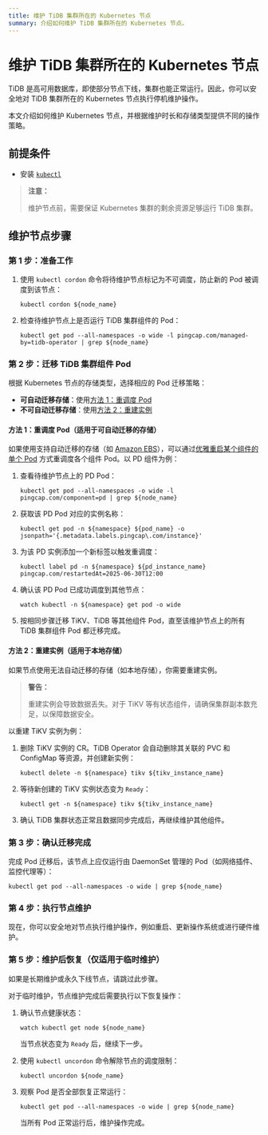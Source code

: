 ```yaml
---
title: 维护 TiDB 集群所在的 Kubernetes 节点
summary: 介绍如何维护 TiDB 集群所在的 Kubernetes 节点。
---
```


# 维护 TiDB 集群所在的 Kubernetes 节点

TiDB 是高可用数据库，即使部分节点下线，集群也能正常运行。因此，你可以安全地对 TiDB 集群所在的 Kubernetes 节点执行停机维护操作。

本文介绍如何维护 Kubernetes 节点，并根据维护时长和存储类型提供不同的操作策略。

## 前提条件

- 安装 [`kubectl`](https://kubernetes.io/zh-cn/docs/tasks/tools/)

> **注意：**
>
> 维护节点前，需要保证 Kubernetes 集群的剩余资源足够运行 TiDB 集群。

## 维护节点步骤

### 第 1 步：准备工作

1. 使用 `kubectl cordon` 命令将待维护节点标记为不可调度，防止新的 Pod 被调度到该节点：

    ```shell
    kubectl cordon ${node_name}
    ```

2. 检查待维护节点上是否运行 TiDB 集群组件的 Pod：

    ```shell
    kubectl get pod --all-namespaces -o wide -l pingcap.com/managed-by=tidb-operator | grep ${node_name}
    ```

### 第 2 步：迁移 TiDB 集群组件 Pod

根据 Kubernetes 节点的存储类型，选择相应的 Pod 迁移策略：

- **可自动迁移存储**：使用[方法 1：重调度 Pod](#方法-1重调度-pod适用于可自动迁移的存储)
- **不可自动迁移存储**：使用[方法 2：重建实例](#方法-2重建实例适用于本地存储)

#### 方法 1：重调度 Pod（适用于可自动迁移的存储）

如果使用支持自动迁移的存储（如 [Amazon EBS](https://aws.amazon.com/cn/ebs/)），可以通过[优雅重启某个组件的单个 Pod](restart-a-tidb-cluster.md#优雅重启某个组件的单个-pod) 方式重调度各个组件 Pod。以 PD 组件为例：

1. 查看待维护节点上的 PD Pod：

    ```shell
    kubectl get pod --all-namespaces -o wide -l pingcap.com/component=pd | grep ${node_name}
    ```

2. 获取该 PD Pod 对应的实例名称：

    ```shell
    kubectl get pod -n ${namespace} ${pod_name} -o jsonpath='{.metadata.labels.pingcap\.com/instance}'
    ```

3. 为该 PD 实例添加一个新标签以触发重调度：

    ```shell
    kubectl label pd -n ${namespace} ${pd_instance_name} pingcap.com/restartedAt=2025-06-30T12:00
    ```

4. 确认该 PD Pod 已成功调度到其他节点：

    ```shell
    watch kubectl -n ${namespace} get pod -o wide
    ```

5. 按相同步骤迁移 TiKV、TiDB 等其他组件 Pod，直至该维护节点上的所有 TiDB 集群组件 Pod 都迁移完成。

#### 方法 2：重建实例（适用于本地存储）

如果节点使用无法自动迁移的存储（如本地存储），你需要重建实例。

> **警告：**
>
> 重建实例会导致数据丢失。对于 TiKV 等有状态组件，请确保集群副本数充足，以保障数据安全。

以重建 TiKV 实例为例：

1. 删除 TiKV 实例的 CR。TiDB Operator 会自动删除其关联的 PVC 和 ConfigMap 等资源，并创建新实例：

    ```shell
    kubectl delete -n ${namespace} tikv ${tikv_instance_name}
    ```

2. 等待新创建的 TiKV 实例状态变为 `Ready`：

    ```shell
    kubectl get -n ${namespace} tikv ${tikv_instance_name}
    ```

3. 确认 TiDB 集群状态正常且数据同步完成后，再继续维护其他组件。

### 第 3 步：确认迁移完成

完成 Pod 迁移后，该节点上应仅运行由 DaemonSet 管理的 Pod（如网络插件、监控代理等）：

```shell
kubectl get pod --all-namespaces -o wide | grep ${node_name}
```

### 第 4 步：执行节点维护

现在，你可以安全地对节点执行维护操作，例如重启、更新操作系统或进行硬件维护。

### 第 5 步：维护后恢复（仅适用于临时维护）

如果是长期维护或永久下线节点，请跳过此步骤。

对于临时维护，节点维护完成后需要执行以下恢复操作：

1. 确认节点健康状态：

    ```shell
    watch kubectl get node ${node_name}
    ```

    当节点状态变为 `Ready` 后，继续下一步。

2. 使用 `kubectl uncordon` 命令解除节点的调度限制：

    ```shell
    kubectl uncordon ${node_name}
    ```

3. 观察 Pod 是否全部恢复正常运行：

    ```shell
    kubectl get pod --all-namespaces -o wide | grep ${node_name}
    ```

    当所有 Pod 正常运行后，维护操作完成。
